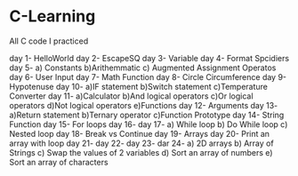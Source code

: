 # C-Learning
All C code I practiced

day 1-  HelloWorld
day 2-  EscapeSQ
day 3-  Variable
day 4-  Format Spcidiers
day 5-  a) Constants 
        b)Arithemmatic
        c) Augmented Assignment Operatos
day 6-  User Input
day 7-  Math Function
day 8-  Circle Circumference
day 9-  Hypotenuse
day 10- a)IF statement
        b)Switch statement
        c)Temperature Converter
day 11- a)Calculator
        b)And logical operators
        c)Or logical operators
        d)Not logical operators
        e)Functions
day 12- Arguments
day 13- a)Return statement
        b)Ternary operator
        c)Function Prototype
day 14- String Function
day 15- For loops
day 16- 
day 17- a) While loop
        b) Do While loop
        c) Nested loop
day 18- Break vs Continue
day 19- Arrays
day 20- Print an array with loop
day 21-
day 22-
day 23-
dar 24- a) 2D arrays
        b) Array of Strings
        c) Swap the values of 2 variables
        d) Sort an array of numbers
        e) Sort an array of characters
